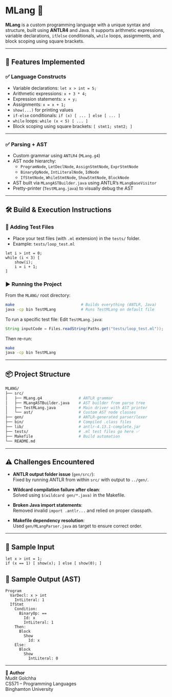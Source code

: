# MLang 🧠

**MLang** is a custom programming language with a unique syntax and structure, built using **ANTLR4** and Java. It supports arithmetic expressions, variable declarations, `if`/`else` conditionals, `while` loops, assignments, and block scoping using square brackets.

---

## 🚀 Features Implemented

### ✅ Language Constructs
- Variable declarations: `let x > int = 5;`
- Arithmetic expressions: `x + 3 * 4;`
- Expression statements: `x + y;`
- Assignments: `x = x + 1;`
- `show(...)` for printing values
- `if-else` conditionals: `if (x) [ ... ] else [ ... ]`
- `while` loops: `while (x < 5) [ ... ]`
- Block scoping using square brackets: `[ stmt1; stmt2; ]`

---

### ✅ Parsing + AST
- Custom grammar using `ANTLR4` (`MLang.g4`)
- AST node hierarchy:
  - `ProgramNode`, `LetDeclNode`, `AssignStmtNode`, `ExprStmtNode`
  - `BinaryOpNode`, `IntLiteralNode`, `IdNode`
  - `IfStmtNode`, `WhileStmtNode`, `ShowStmtNode`, `BlockNode`
- AST built via `MLangASTBuilder.java` using ANTLR’s `MLangBaseVisitor`
- Pretty-printer (`TestMLang.java`) to visually debug the AST

---

## 🛠️ Build & Execution Instructions

### 📂 Adding Test Files
- Place your test files (with `.ml` extension) in the `tests/` folder.
- Example: `tests/loop_test.ml`

```mlang
let i > int = 0;
while (i < 3) [
    show(i);
    i = i + 1;
]
```

### ▶️ Running the Project

From the `MLANG/` root directory:

```bash
make                             # Builds everything (ANTLR, Java)
java -cp bin TestMLang           # Runs TestMLang on default file
```

To run a specific test file:
Edit `TestMLang.java`:
```java
String inputCode = Files.readString(Paths.get("tests/loop_test.ml"));
```

Then re-run:
```bash
make
java -cp bin TestMLang
```

---

## 📦 Project Structure
```bash
MLANG/
├── src/
│   ├── MLang.g4                # ANTLR grammar
│   ├── MLangASTBuilder.java    # AST builder from parse tree
│   ├── TestMLang.java          # Main driver with AST printer
│   └── ast/                    # Custom AST node classes
├── gen/                        # ANTLR-generated parser/lexer
├── bin/                        # Compiled .class files
├── lib/                        # antlr-4.13.1-complete.jar
├── tests/                      # .ml test files go here ✅
├── Makefile                    # Build automation
└── README.md
```

---

## ⚠️ Challenges Encountered

- **ANTLR output folder issue** (`gen/src/`):  
  Fixed by running ANTLR from within `src/` with output to `../gen/`.

- **Wildcard compilation failure after clean**:  
  Solved using `$(wildcard gen/*.java)` in the Makefile.

- **Broken Java import statements**:  
  Removed invalid `import .antlr...` and relied on proper classpath.

- **Makefile dependency resolution**:  
  Used `gen/MLangParser.java` as target to ensure correct order.

---

## 🧪 Sample Input

```mlang
let x > int = 1;
if (x == 1) [ show(x); ] else [ show(0); ]
```

## 🧾 Sample Output (AST)

```mlang
Program
  VarDecl: x > int
    IntLiteral: 1
  IfStmt
    Condition:
      BinaryOp: ==
        Id: x
        IntLiteral: 1
    Then:
      Block
        Show
          Id: x
    Else:
      Block
        Show
          IntLiteral: 0
```

---

🧠 **Author**  
Mudit Golchha  
CS571 – Programming Languages  
Binghamton University